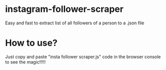 # instagram-follower-scraper
Easy and fast to extract list of all followers of a person to a .json file

# How to use?

Just copy and paste "insta follower scraper.js" code in the browser console to see the magic!!!!!
